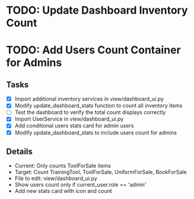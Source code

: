 # TODO: Update Dashboard Inventory Count

# TODO: Add Users Count Container for Admins

## Tasks
- [x] Import additional inventory services in view/dashboard_ui.py
- [x] Modify update_dashboard_stats function to count all inventory items
- [ ] Test the dashboard to verify the total count displays correctly
- [x] Import UserService in view/dashboard_ui.py
- [x] Add conditional users stats card for admin users
- [x] Modify update_dashboard_stats to include users count for admins

## Details
- Current: Only counts ToolForSale items
- Target: Count TrainingTool, ToolForSale, UniformForSale, BookForSale
- File to edit: view/dashboard_ui.py
- Show users count only if current_user.role == 'admin'
- Add new stats card with icon and count
